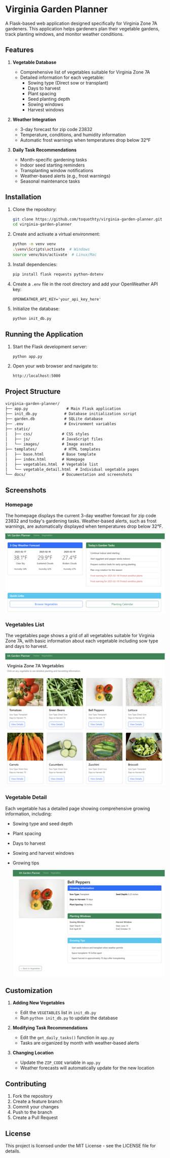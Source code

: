 # Virginia Garden Planner

A Flask-based web application designed specifically for Virginia Zone 7A gardeners. This application helps gardeners plan their vegetable gardens, track planting windows, and monitor weather conditions.

## Features

1. **Vegetable Database**
   - Comprehensive list of vegetables suitable for Virginia Zone 7A
   - Detailed information for each vegetable:
     * Sowing type (Direct sow or transplant)
     * Days to harvest
     * Plant spacing
     * Seed planting depth
     * Sowing windows
     * Harvest windows

2. **Weather Integration**
   - 3-day forecast for zip code 23832
   - Temperature, conditions, and humidity information
   - Automatic frost warnings when temperatures drop below 32°F

3. **Daily Task Recommendations**
   - Month-specific gardening tasks
   - Indoor seed starting reminders
   - Transplanting window notifications
   - Weather-based alerts (e.g., frost warnings)
   - Seasonal maintenance tasks

## Installation

1. Clone the repository:
   ```bash
   git clone https://github.com/toquothty/virginia-garden-planner.git
   cd virginia-garden-planner
   ```

2. Create and activate a virtual environment:
   ```bash
   python -m venv venv
   .\venv\Scripts\activate  # Windows
   source venv/bin/activate  # Linux/Mac
   ```

3. Install dependencies:
   ```bash
   pip install flask requests python-dotenv
   ```

4. Create a `.env` file in the root directory and add your OpenWeather API key:
   ```
   OPENWEATHER_API_KEY='your_api_key_here'
   ```

5. Initialize the database:
   ```bash
   python init_db.py
   ```

## Running the Application

1. Start the Flask development server:
   ```bash
   python app.py
   ```

2. Open your web browser and navigate to:
   ```
   http://localhost:5000
   ```

## Project Structure

```
virginia-garden-planner/
├── app.py                 # Main Flask application
├── init_db.py            # Database initialization script
├── garden.db             # SQLite database
├── .env                  # Environment variables
├── static/
│   ├── css/             # CSS styles
│   ├── js/              # JavaScript files
│   └── images/          # Image assets
├── templates/            # HTML templates
│   ├── base.html        # Base template
│   ├── index.html       # Homepage
│   ├── vegetables.html  # Vegetable list
│   └── vegetable_detail.html  # Individual vegetable pages
└── docs/                # Documentation and screenshots
```

## Screenshots

### Homepage
The homepage displays the current 3-day weather forecast for zip code 23832 and today's gardening tasks. Weather-based alerts, such as frost warnings, are automatically displayed when temperatures drop below 32°F.

   ![Homepage](docs/homepage.png)

### Vegetables List
The vegetables page shows a grid of all vegetables suitable for Virginia Zone 7A, with basic information about each vegetable including sow type and days to harvest.

   ![Vegetable Page](docs/vegetables.png)

### Vegetable Detail
Each vegetable has a detailed page showing comprehensive growing information, including:
- Sowing type and seed depth
- Plant spacing
- Days to harvest
- Sowing and harvest windows
- Growing tips

   ![Sample Vegetable Page](docs/vegetable_example_page.png)


## Customization

1. **Adding New Vegetables**
   - Edit the `VEGETABLES` list in `init_db.py`
   - Run `python init_db.py` to update the database

2. **Modifying Task Recommendations**
   - Edit the `get_daily_tasks()` function in `app.py`
   - Tasks are organized by month with weather-based alerts

3. **Changing Location**
   - Update the `ZIP_CODE` variable in `app.py`
   - Weather forecasts will automatically update for the new location

## Contributing

1. Fork the repository
2. Create a feature branch
3. Commit your changes
4. Push to the branch
5. Create a Pull Request

## License

This project is licensed under the MIT License - see the LICENSE file for details.
